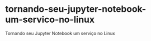 # tornando-seu-jupyter-notebook-um-servico-no-linux
Tornando seu Jupyter Notebook um serviço no Linux
